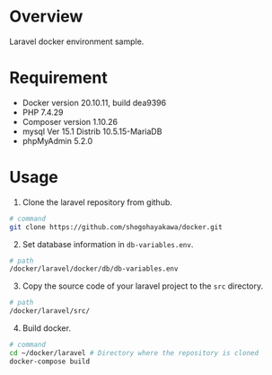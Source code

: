 # Overview

Laravel docker environment sample.

# Requirement

* Docker version 20.10.11, build dea9396
* PHP 7.4.29
* Composer version 1.10.26
* mysql  Ver 15.1 Distrib 10.5.15-MariaDB
* phpMyAdmin 5.2.0

# Usage

1. Clone the laravel repository from github.
```bash
# command
git clone https://github.com/shogohayakawa/docker.git
```
2. Set database information in ```db-variables.env```.
```bash
# path
/docker/laravel/docker/db/db-variables.env
```
3. Copy the source code of your laravel project to the ```src``` directory.
```bash
# path
/docker/laravel/src/
```
4. Build docker.
```bash
# command
cd ~/docker/laravel # Directory where the repository is cloned
docker-compose build
```
